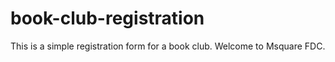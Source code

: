 # book-club-registration

This is a simple registration form for a book club.
Welcome to Msquare FDC.
